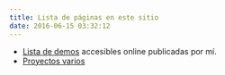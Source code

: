 ```yaml
---
title: Lista de páginas en este sitio
date: 2016-06-15 03:32:12
---
```


 - [Lista de demos](/Demos-3D-publicadas-por-mi) accesibles online publicadas por mí.
 - [Proyectos varios](/Proyectos-varios)
